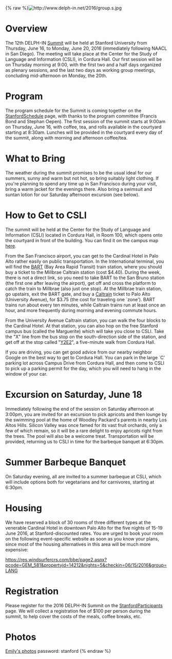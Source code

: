 {% raw %}<img src="http://www.delph-in.net/2016/group.s.jpg" title="http://www.delph-in.net/2016/group.s.jpg" class="external_image" alt="http://www.delph-in.net/2016/group.s.jpg" />


# Overview

The 12th DELPH-IN [Summit](https://delph-in.github.io/docs/summits/SummitTop) will be held at Stanford
University from Thursday, June 16, to Monday, June 20, 2016 (immediately
following NAACL in San Diego). The meeting will take place at the Center
for the Study of Language and Information (CSLI), in Cordura Hall. Our
first session will be on Thursday morning at 9:00, with the first two
and a half days organized as plenary sessions, and the last two days as
working group meetings, concluding mid-afternoon on Monday, the 20th.

# Program

The program schedule for the Summit is coming together on the
[StanfordSchedule](https://delph-in.github.io/docs/summits/StanfordSchedule) page, with thanks to the program
committee (Francis Bond and Stephan Oepen). The first session of the
summit starts at 9:00am on Thursday, June 16, with coffee, tea, and
rolls available in the courtyard starting at 8:30am. Lunches will be
provided in the courtyard every day of the summit, along with morning
and afternoon coffee/tea.

# What to Bring

The weather during the summit promises to be the usual ideal for our
summers, sunny and warm but not hot, so bring suitably light clothing.
If you're planning to spend any time up in San Francisco during your
visit, bring a warm jacket for the evenings there. Also bring a swimsuit
and suntan lotion for our Saturday afternoon excursion (see below).

# How to Get to CSLI

The summit will be held at the Center for the Study of Language and
Information (CSLI) located in Cordura Hall, in Room 100, which opens
onto the courtyard in front of the building. You can find it on the
campus map [here](https://campus-map.stanford.edu/?srch=cordura).

From the San Francisco airport, you can get to the Cardinal Hotel in
Palo Alto rather easily on public transportation. In the International
terminal, you will find the [BART](https://www.bart.gov) (Bay Area Rapid
Transit) train station, where you should buy a ticket to the Millbrae
Caltrain station (cost $4.40). During the week, there is not a direct
link, so you need to take BART to the San Bruno station (the first one
after leaving the airport), get off and cross the platform to catch the
train to Millbrae (also just one stop). At the Millbrae train station,
go upstairs, exit the BART gate, and buy a
[Caltrain](http://www.caltrain.com) ticket to Palo Alto (University
Avenue), for $3.75 (the cost for traveling one \`zone'). BART trains run
about every ten minutes, while Caltrain trains run at least once an
hour, and more frequently during morning and evening commute hours.

From the University Avenue Caltrain station, you can walk the four
blocks to the Cardinal Hotel. At that station, you can also hop on the
free Stanford campus bus (called the Marguerite) which will take you
close to CSLI. Take the "X" line from the bus stop on the
south-direction side of the station, and get off at the stop called
"[Y2E2](/Y2E2)", a five-minute walk from Cordura Hall.

If you are driving, you can get good advice from our nearby neighbor
Google on the best way to get to Cordura Hall. You can park in the large
\`C' parking lot across Campus Drive from Cordura Hall, and then come to
CSLI to pick up a parking permit for the day, which you will need to
hang in the window of your car.

# Excursion on Saturday, June 18

Immediately following the end of the session on Saturday afternoon at
3:00pm, you are invited for an excursion to pick apricots and then
lounge by the swimming pool at the home of Woodley Packard's parents in
nearby Los Altos Hills. Silicon Valley was once famed for its vast fruit
orchards, only a few of which remain, so it will be a rare delight to
enjoy apricots right from the trees. The pool will also be a welcome
treat. Transportation will be provided, returning us to CSLI in time for
the barbeque banquet at 6:30pm.

# Summer Barbeque Banquet

On Saturday evening, all are invited to a summer barbeque at CSLI, which
will include options both for vegetarians and for carnivores, starting
at 6:30pm.

# Housing

We have reserved a block of 30 rooms of three different types at the
venerable Cardinal Hotel in downtown Palo Alto for the five nights of
15-19 June 2016, at Stanford-discounted rates. You are urged to book
your room on the following event-specific website as soon as you know
your plans, since most of the housing alternatives in this area will be
much more expensive:

<https://res.windsurfercrs.com/bbe/page2.aspx?pcode=GEM_581&propertyid=14212&nights=5&checkin=06/15/2016&group=LANG>

# Registration

Please register for the 2016 DELPH-IN Summit on the
[StanfordParticipants](https://delph-in.github.io/docs/summits/StanfordParticipants) page. We will collect a
registration fee of $100 per person during the summit, to help cover the
costs of the meals, coffee breaks, etc.

# Photos

[Emily's photos](https://erbonzo.smugmug.com/Travel/DELPHjIN-2016/)
password: stanford
<update date omitted for speed>{% endraw %}